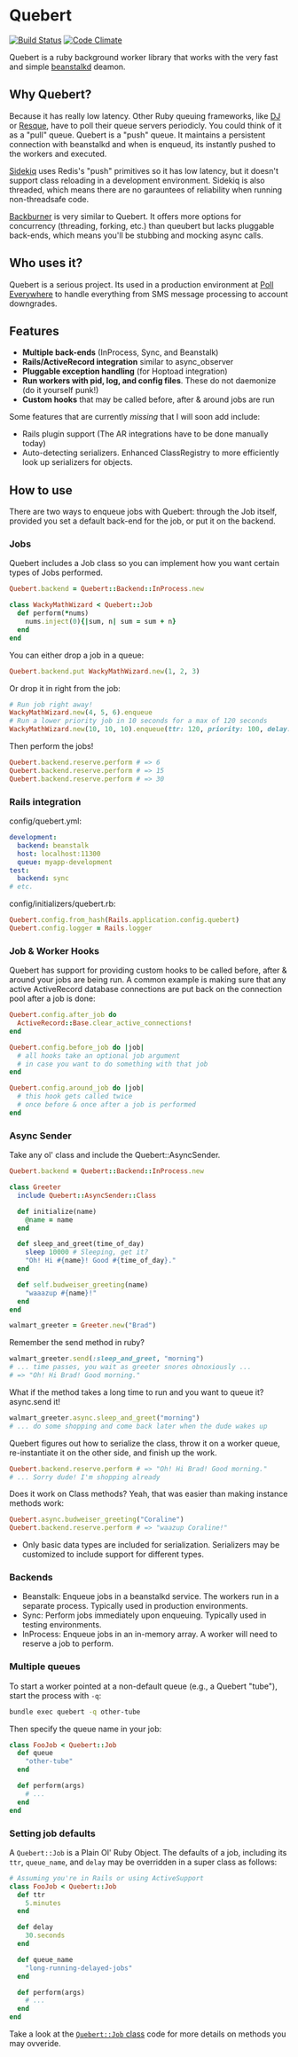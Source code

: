 # Quebert

[![Build Status](https://travis-ci.org/polleverywhere/quebert.png?branch=master)](https://travis-ci.org/polleverywhere/quebert) [![Code Climate](https://codeclimate.com/repos/555266fc6956805b9e0033b5/badges/008e51483e8e268f21db/gpa.svg)](https://codeclimate.com/repos/555266fc6956805b9e0033b5/feed)

Quebert is a ruby background worker library that works with the very fast and simple [beanstalkd](http://kr.github.io/beanstalkd/) deamon.

## Why Quebert?

Because it has really low latency. Other Ruby queuing frameworks, like [DJ](https://github.com/collectiveidea/delayed_job) or [Resque](https://github.com/resque/resque), have to poll their queue servers periodicly. You could think of it as a "pull" queue. Quebert is a "push" queue. It maintains a persistent connection with beanstalkd and when is enqueud, its instantly pushed to the workers and executed.

[Sidekiq](http://sidekiq.org) uses Redis's "push" primitives so it has low latency, but it doesn't support class reloading in a development environment. Sidekiq is also threaded, which means there are no garauntees of reliability when running non-threadsafe code.

[Backburner](https://github.com/nesquena/backburner) is very similar to Quebert. It offers more options for concurrency (threading, forking, etc.) than queubert but lacks pluggable back-ends, which means you'll be stubbing and mocking async calls.

## Who uses it?

Quebert is a serious project. Its used in a production environment at [Poll Everywhere](https://www.polleverywhere.com/) to handle everything from SMS message processing to account downgrades.

## Features

* **Multiple back-ends** (InProcess, Sync, and Beanstalk)
* **Rails/ActiveRecord integration** similar to async_observer
* **Pluggable exception handling** (for Hoptoad integration)
* **Run workers with pid, log, and config files**. These do not daemonize (do it yourself punk!)
* **Custom hooks** that may be called before, after & around jobs are run

Some features that are currently *missing* that I will soon add include:

* Rails plugin support (The AR integrations have to be done manually today)
* Auto-detecting serializers. Enhanced ClassRegistry to more efficiently look up serializers for objects.

## How to use

There are two ways to enqueue jobs with Quebert: through the Job itself, provided you set a default back-end for the job, or put it on the backend.

### Jobs

Quebert includes a Job class so you can implement how you want certain types of Jobs performed.

```ruby
Quebert.backend = Quebert::Backend::InProcess.new

class WackyMathWizard < Quebert::Job
  def perform(*nums)
    nums.inject(0){|sum, n| sum = sum + n}
  end
end
```

You can either drop a job in a queue:

```ruby
Quebert.backend.put WackyMathWizard.new(1, 2, 3)
```

Or drop it in right from the job:

```ruby
# Run job right away!
WackyMathWizard.new(4, 5, 6).enqueue
# Run a lower priority job in 10 seconds for a max of 120 seconds
WackyMathWizard.new(10, 10, 10).enqueue(ttr: 120, priority: 100, delay: 10)
```

Then perform the jobs!

```ruby
Quebert.backend.reserve.perform # => 6
Quebert.backend.reserve.perform # => 15
Quebert.backend.reserve.perform # => 30
```

### Rails integration

config/quebert.yml:

```yaml
development:
  backend: beanstalk
  host: localhost:11300
  queue: myapp-development
test:
  backend: sync
# etc.
```

config/initializers/quebert.rb:

```ruby
Quebert.config.from_hash(Rails.application.config.quebert)
Quebert.config.logger = Rails.logger
```

### Job & Worker Hooks

Quebert has support for providing custom hooks to be called before, after & around your jobs are being run.
A common example is making sure that any active ActiveRecord database connections are put back on the connection pool after a job is done:

```ruby
Quebert.config.after_job do
  ActiveRecord::Base.clear_active_connections!
end

Quebert.config.before_job do |job|
  # all hooks take an optional job argument
  # in case you want to do something with that job
end

Quebert.config.around_job do |job|
  # this hook gets called twice
  # once before & once after a job is performed
end
```

### Async Sender

Take any ol' class and include the Quebert::AsyncSender.

```ruby
Quebert.backend = Quebert::Backend::InProcess.new

class Greeter
  include Quebert::AsyncSender::Class

  def initialize(name)
    @name = name
  end

  def sleep_and_greet(time_of_day)
    sleep 10000 # Sleeping, get it?
    "Oh! Hi #{name}! Good #{time_of_day}."
  end

  def self.budweiser_greeting(name)
    "waaazup #{name}!"
  end
end

walmart_greeter = Greeter.new("Brad")
```

Remember the send method in ruby?

```ruby
walmart_greeter.send(:sleep_and_greet, "morning")
# ... time passes, you wait as greeter snores obnoxiously ...
# => "Oh! Hi Brad! Good morning."
```

What if the method takes a long time to run and you want to queue it? async.send it!

```ruby
walmart_greeter.async.sleep_and_greet("morning")
# ... do some shopping and come back later when the dude wakes up
```

Quebert figures out how to serialize the class, throw it on a worker queue, re-instantiate it on the other side, and finish up the work.

```ruby
Quebert.backend.reserve.perform # => "Oh! Hi Brad! Good morning."
# ... Sorry dude! I'm shopping already
```

Does it work on Class methods? Yeah, that was easier than making instance methods work:

```ruby
Quebert.async.budweiser_greeting("Coraline")
Quebert.backend.reserve.perform # => "waazup Coraline!"
```

* Only basic data types are included for serialization. Serializers may be customized to include support for different types.

### Backends

* Beanstalk: Enqueue jobs in a beanstalkd service. The workers run in a separate process. Typically used in production environments.
* Sync: Perform jobs immediately upon enqueuing. Typically used in testing environments.
* InProcess: Enqueue jobs in an in-memory array. A worker will need to reserve a job to perform.

### Multiple queues

To start a worker pointed at a non-default queue (e.g., a Quebert "tube"), start the process with `-q`:

```sh
bundle exec quebert -q other-tube
```

Then specify the queue name in your job:

```ruby
class FooJob < Quebert::Job
  def queue
    "other-tube"
  end

  def perform(args)
    # ...
  end
end
```

### Setting job defaults

A `Quebert::Job` is a Plain Ol' Ruby Object. The defaults of a job, including its `ttr`, `queue_name`, and `delay` may be overridden in a super class as follows:

```ruby
# Assuming you're in Rails or using ActiveSupport
class FooJob < Quebert::Job
  def ttr
    5.minutes
  end

  def delay
    30.seconds
  end

  def queue_name
    "long-running-delayed-jobs"
  end

  def perform(args)
    # ...
  end
end
```

Take a look at the [`Quebert::Job` class](https://github.com/polleverywhere/quebert/blob/master/lib/quebert/job.rb) code for more details on methods you may ovveride.
